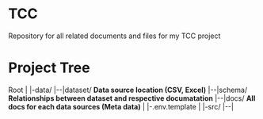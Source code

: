 # TCC
Repository for all related documents and files for my TCC project

# Project Tree

Root
|
|-data/
|--|dataset/ <b>Data source location (CSV, Excel)</b>
|--|schema/  <b>Relationships between dataset and respective documatation</b>
|--|docs/    <b>All docs for each data sources (Meta data)</b>
|
|-.env.template
|
|-src/
|--|

